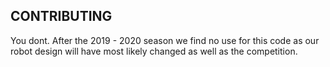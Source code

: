## CONTRIBUTING

You dont. After the 2019 - 2020 season we find no use for this code as our robot design will have most likely changed as well as the competition.
